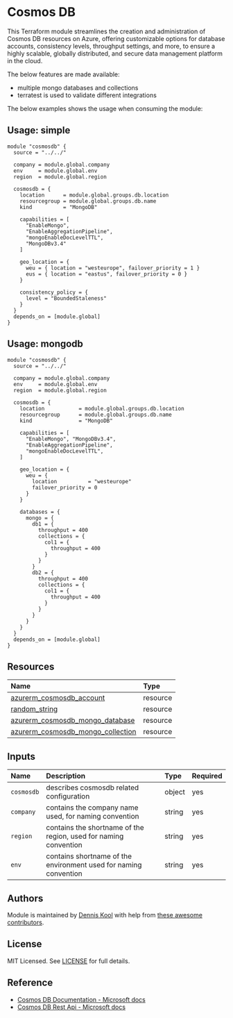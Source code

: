 # Cosmos DB

This Terraform module streamlines the creation and administration of Cosmos DB resources on Azure, offering customizable options for database accounts, consistency levels, throughput settings, and more, to ensure a highly scalable, globally distributed, and secure data management platform in the cloud.

The below features are made available:

- multiple mongo databases and collections
- terratest is used to validate different integrations

The below examples shows the usage when consuming the module:

## Usage: simple

```hcl
module "cosmosdb" {
  source = "../../"

  company = module.global.company
  env     = module.global.env
  region  = module.global.region

  cosmosdb = {
    location      = module.global.groups.db.location
    resourcegroup = module.global.groups.db.name
    kind          = "MongoDB"

    capabilities = [
      "EnableMongo",
      "EnableAggregationPipeline",
      "mongoEnableDocLevelTTL",
      "MongoDBv3.4"
    ]

    geo_location = {
      weu = { location = "westeurope", failover_priority = 1 }
      eus = { location = "eastus", failover_priority = 0 }
    }

    consistency_policy = {
      level = "BoundedStaleness"
    }
  }
  depends_on = [module.global]
}
```

## Usage: mongodb

```hcl
module "cosmosdb" {
  source = "../../"

  company = module.global.company
  env     = module.global.env
  region  = module.global.region

  cosmosdb = {
    location           = module.global.groups.db.location
    resourcegroup      = module.global.groups.db.name
    kind               = "MongoDB"

    capabilities = [
      "EnableMongo", "MongoDBv3.4",
      "EnableAggregationPipeline",
      "mongoEnableDocLevelTTL",
    ]

    geo_location = {
      weu = {
        location          = "westeurope"
        failover_priority = 0
      }
    }

    databases = {
      mongo = {
        db1 = {
          throughput = 400
          collections = {
            col1 = {
              throughput = 400
            }
          }
        }
        db2 = {
          throughput = 400
          collections = {
            col1 = {
              throughput = 400
            }
          }
        }
      }
    }
  }
  depends_on = [module.global]
}
```

## Resources

| Name | Type |
| :-- | :-- |
| [azurerm_cosmosdb_account](https://registry.terraform.io/providers/hashicorp/azurerm/latest/docs/resources/cosmosdb_account) | resource |
| [random_string](https://registry.terraform.io/providers/hashicorp/random/latest/docs/resources/string) | resource |
| [azurerm_cosmosdb_mongo_database](https://registry.terraform.io/providers/hashicorp/azurerm/latest/docs/resources/cosmosdb_mongo_database) | resource |
| [azurerm_cosmosdb_mongo_collection](https://registry.terraform.io/providers/hashicorp/azurerm/latest/docs/resources/cosmosdb_mongo_collection) | resource |

## Inputs

| Name | Description | Type | Required |
| :-- | :-- | :-- | :-- |
| `cosmosdb` | describes cosmosdb related configuration | object | yes |
| `company` | contains the company name used, for naming convention | string | yes |
| `region` | contains the shortname of the region, used for naming convention | string | yes |
| `env` | contains shortname of the environment used for naming convention | string | yes |

## Authors

Module is maintained by [Dennis Kool](https://github.com/dkooll) with help from [these awesome contributors](https://github.com/aztfmods/module-azurerm-cosmosdb/graphs/contributors).

## License

MIT Licensed. See [LICENSE](https://github.com/aztfmods/module-azurerm-cosmosdb/blob/main/LICENSE) for full details.

## Reference

- [Cosmos DB Documentation - Microsoft docs](https://learn.microsoft.com/en-us/azure/cosmos-db/)
- [Cosmos DB Rest Api - Microsoft docs](https://learn.microsoft.com/en-us/rest/api/cosmos-db/)
